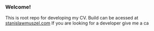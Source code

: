 ### Welcome!

This is root repo for developing my CV. Build can be acessed at [stanislawmuszel.com](http://stanislawmuszel.com/)
If you are looking for a developer give me a ca